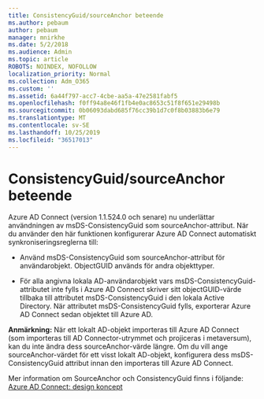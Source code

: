 ```yaml
---
title: ConsistencyGuid/sourceAnchor beteende
ms.author: pebaum
author: pebaum
manager: mnirkhe
ms.date: 5/2/2018
ms.audience: Admin
ms.topic: article
ROBOTS: NOINDEX, NOFOLLOW
localization_priority: Normal
ms.collection: Adm_O365
ms.custom: ''
ms.assetid: 6a44f797-acc7-4cbe-aa5a-47e2581fabf5
ms.openlocfilehash: f0ff94a8e46f1fb4e0ac8653c51f8f651e29498b
ms.sourcegitcommit: 0b06093dabd685f76cc39b1d7c0f8b03883b6e79
ms.translationtype: MT
ms.contentlocale: sv-SE
ms.lasthandoff: 10/25/2019
ms.locfileid: "36517013"
---
```

# <a name="consistencyguid--sourceanchor-behavior"></a>ConsistencyGuid/sourceAnchor beteende

Azure AD Connect (version 1.1.524.0 och senare) nu underlättar användningen av msDS-ConsistencyGuid som sourceAnchor-attribut. När du använder den här funktionen konfigurerar Azure AD Connect automatiskt synkroniseringsreglerna till:
  
- Använd msDS-ConsistencyGuid som sourceAnchor-attribut för användarobjekt. ObjectGUID används för andra objekttyper.
    
- För alla angivna lokala AD-användarobjekt vars msDS-ConsistencyGuid-attributet inte fylls i Azure AD Connect skriver sitt objectGUID-värde tillbaka till attributet msDS-ConsistencyGuid i den lokala Active Directory. När attributet msDS-ConsistencyGuid fylls, exporterar Azure AD Connect sedan objektet till Azure AD.
    
 **Anmärkning:** När ett lokalt AD-objekt importeras till Azure AD Connect (som importeras till AD Connector-utrymmet och projiceras i metaversum), kan du inte ändra dess sourceAnchor-värde längre. Om du vill ange sourceAnchor-värdet för ett visst lokalt AD-objekt, konfigurera dess msDS-ConsistencyGuid attribut innan den importeras till Azure AD Connect. 
  
Mer information om SourceAnchor och ConsistencyGuid finns i följande: [Azure AD Connect: design koncept](https://docs.microsoft.com/azure/active-directory/connect/active-directory-aadconnect-design-concepts)
  

